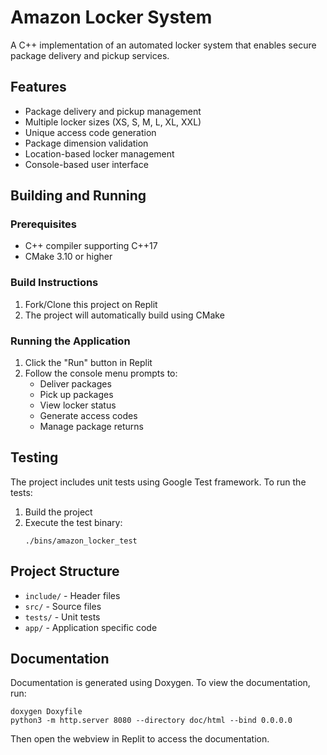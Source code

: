 
# Amazon Locker System

A C++ implementation of an automated locker system that enables secure package delivery and pickup services.

## Features

- Package delivery and pickup management
- Multiple locker sizes (XS, S, M, L, XL, XXL)
- Unique access code generation
- Package dimension validation
- Location-based locker management
- Console-based user interface

## Building and Running

### Prerequisites

- C++ compiler supporting C++17
- CMake 3.10 or higher

### Build Instructions

1. Fork/Clone this project on Replit
2. The project will automatically build using CMake

### Running the Application

1. Click the "Run" button in Replit
2. Follow the console menu prompts to:
   - Deliver packages
   - Pick up packages
   - View locker status
   - Generate access codes
   - Manage package returns

## Testing

The project includes unit tests using Google Test framework. To run the tests:

1. Build the project
2. Execute the test binary:
   ```
   ./bins/amazon_locker_test
   ```

## Project Structure

- `include/` - Header files
- `src/` - Source files
- `tests/` - Unit tests
- `app/` - Application specific code

## Documentation

Documentation is generated using Doxygen. To view the documentation, run:
```
doxygen Doxyfile
python3 -m http.server 8080 --directory doc/html --bind 0.0.0.0
```
Then open the webview in Replit to access the documentation.
